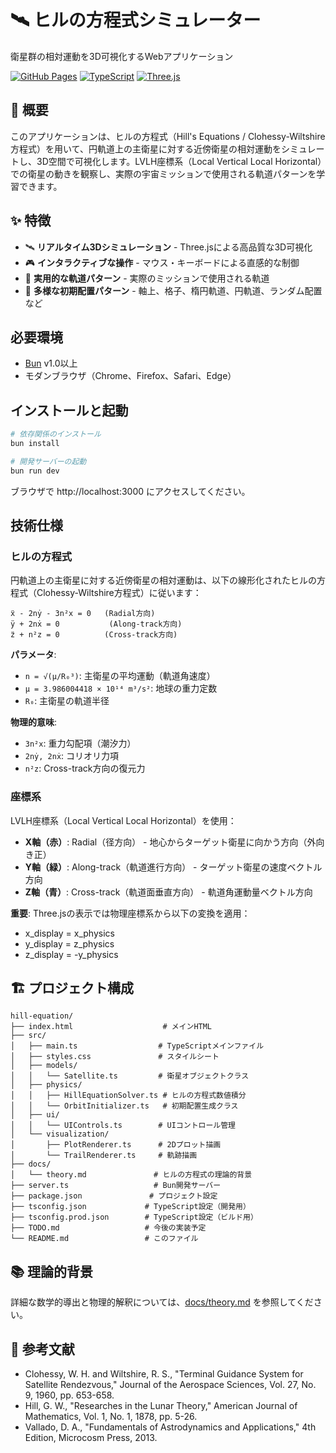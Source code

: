 # 🛰️ ヒルの方程式シミュレーター

衛星群の相対運動を3D可視化するWebアプリケーション

[![GitHub Pages](https://img.shields.io/badge/GitHub%20Pages-Live%20Demo-blue)](https://your-username.github.io/hill-equation/)
[![TypeScript](https://img.shields.io/badge/TypeScript-4.9+-blue)](https://www.typescriptlang.org/)
[![Three.js](https://img.shields.io/badge/Three.js-0.160+-green)](https://threejs.org/)

## 📖 概要

このアプリケーションは、ヒルの方程式（Hill's Equations / Clohessy-Wiltshire方程式）を用いて、円軌道上の主衛星に対する近傍衛星の相対運動をシミュレートし、3D空間で可視化します。LVLH座標系（Local Vertical Local Horizontal）での衛星の動きを観察し、実際の宇宙ミッションで使用される軌道パターンを学習できます。

## ✨ 特徴

- 🛰️ **リアルタイム3Dシミュレーション** - Three.jsによる高品質な3D可視化
- 🎮 **インタラクティブな操作** - マウス・キーボードによる直感的な制御
- 🚀 **実用的な軌道パターン** - 実際のミッションで使用される軌道
- 🎨 **多様な初期配置パターン** - 軸上、格子、楕円軌道、円軌道、ランダム配置など

## 必要環境

- [Bun](https://bun.sh/) v1.0以上
- モダンブラウザ（Chrome、Firefox、Safari、Edge）

## インストールと起動

```bash
# 依存関係のインストール
bun install

# 開発サーバーの起動
bun run dev
```

ブラウザで http://localhost:3000 にアクセスしてください。

## 技術仕様

### ヒルの方程式

円軌道上の主衛星に対する近傍衛星の相対運動は、以下の線形化されたヒルの方程式（Clohessy-Wiltshire方程式）に従います：

```
ẍ - 2nẏ - 3n²x = 0   (Radial方向)
ÿ + 2nẋ = 0           (Along-track方向)  
z̈ + n²z = 0          (Cross-track方向)
```

**パラメータ**:
- `n = √(μ/R₀³)`: 主衛星の平均運動（軌道角速度）
- `μ = 3.986004418 × 10¹⁴ m³/s²`: 地球の重力定数
- `R₀`: 主衛星の軌道半径

**物理的意味**:
- `3n²x`: 重力勾配項（潮汐力）
- `2nẏ, 2nẋ`: コリオリ力項
- `n²z`: Cross-track方向の復元力

### 座標系

LVLH座標系（Local Vertical Local Horizontal）を使用：

- **X軸（赤）**: Radial（径方向） - 地心からターゲット衛星に向かう方向（外向き正）
- **Y軸（緑）**: Along-track（軌道進行方向） - ターゲット衛星の速度ベクトル方向
- **Z軸（青）**: Cross-track（軌道面垂直方向） - 軌道角運動量ベクトル方向

**重要**: Three.jsの表示では物理座標系から以下の変換を適用：
- x_display = x_physics
- y_display = z_physics  
- z_display = -y_physics

## 🏗️ プロジェクト構成

```
hill-equation/
├── index.html                    # メインHTML
├── src/
│   ├── main.ts                  # TypeScriptメインファイル
│   ├── styles.css               # スタイルシート
│   ├── models/
│   │   └── Satellite.ts         # 衛星オブジェクトクラス
│   ├── physics/
│   │   ├── HillEquationSolver.ts # ヒルの方程式数値積分
│   │   └── OrbitInitializer.ts   # 初期配置生成クラス
│   ├── ui/
│   │   └── UIControls.ts        # UIコントロール管理
│   └── visualization/
│       ├── PlotRenderer.ts      # 2Dプロット描画
│       └── TrailRenderer.ts     # 軌跡描画
├── docs/
│   └── theory.md               # ヒルの方程式の理論的背景
├── server.ts                   # Bun開発サーバー
├── package.json               # プロジェクト設定
├── tsconfig.json             # TypeScript設定（開発用）
├── tsconfig.prod.json        # TypeScript設定（ビルド用）
├── TODO.md                   # 今後の実装予定
└── README.md                 # このファイル
```

## 📚 理論的背景

詳細な数学的導出と物理的解釈については、[docs/theory.md](docs/theory.md) を参照してください。

## 📖 参考文献

- Clohessy, W. H. and Wiltshire, R. S., "Terminal Guidance System for Satellite Rendezvous," Journal of the Aerospace Sciences, Vol. 27, No. 9, 1960, pp. 653-658.
- Hill, G. W., "Researches in the Lunar Theory," American Journal of Mathematics, Vol. 1, No. 1, 1878, pp. 5-26.
- Vallado, D. A., "Fundamentals of Astrodynamics and Applications," 4th Edition, Microcosm Press, 2013.